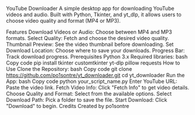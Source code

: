 YouTube Downloader
A simple desktop app for downloading YouTube videos and audio. Built with Python, Tkinter, and yt_dlp, it allows users to choose video quality and format (MP4 or MP3).

Features
Download Videos or Audio: Choose between MP4 and MP3 formats.
Select Quality: Fetch and choose the desired video quality.
Thumbnail Preview: See the video thumbnail before downloading.
Set Download Location: Choose where to save your downloads.
Progress Bar: Track download progress.
Prerequisites
Python 3.x
Required libraries:
bash
Copy code
pip install tkinter customtkinter yt-dlp pillow requests
How to Use
Clone the Repository:
bash
Copy code
git clone https://github.com/po1sontre/yt_downloader.git
cd yt_downloader
Run the App:
bash
Copy code
python your_script_name.py
Enter YouTube URL:
Paste the video link.
Fetch Video Info:
Click "Fetch Info" to get video details.
Choose Quality and Format:
Select from the available options.
Select Download Path:
Pick a folder to save the file.
Start Download:
Click "Download" to begin.
Credits
Created by po1sontre
